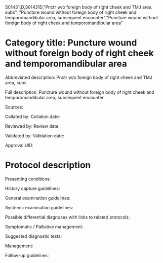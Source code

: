 S01431,D,S01431D,"Pnctr w/o foreign body of right cheek and TMJ area, subs", "Puncture wound without foreign body of right cheek and temporomandibular area, subsequent encounter","Puncture wound without foreign body of right cheek and temporomandibular area"
# Category title: Puncture wound without foreign body of right cheek and temporomandibular area

Abbreviated description: Pnctr w/o foreign body of right cheek and TMJ area, subs

Full description: Puncture wound without foreign body of right cheek and temporomandibular area, subsequent encounter

Sources:

Collated by:
Collation date:

Reviewed by:
Review date:

Validated by:
Validation date:

Approval UID:

# Protocol description

Presenting conditions:

History capture guidelines:

General examination guidelines:

Systemic examination guidelines:

Possible differential diagnoses with links to related protocols:

Symptomatic / Palliative management:

Suggested diagnostic tests:

Management:

Follow-up guidelines:
